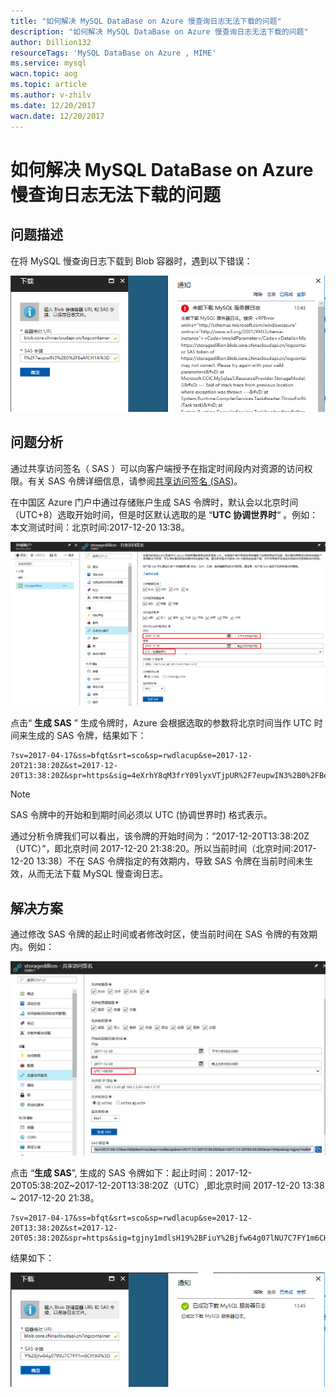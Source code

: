 ```yaml
---
title: "如何解决 MySQL DataBase on Azure 慢查询日志无法下载的问题"
description: "如何解决 MySQL DataBase on Azure 慢查询日志无法下载的问题"
author: Dillion132
resourceTags: 'MySQL DataBase on Azure , MIME'
ms.service: mysql
wacn.topic: aog
ms.topic: article
ms.author: v-zhilv
ms.date: 12/20/2017
wacn.date: 12/20/2017
---
```


# 如何解决 MySQL DataBase on Azure 慢查询日志无法下载的问题

## 问题描述

在将 MySQL 慢查询日志下载到 Blob 容器时，遇到以下错误：

![error](./media/aog-mysql-download-mysql-slow-query-log/error.PNG)

## 问题分析

通过共享访问签名（ SAS ）可以向客户端授予在指定时间段内对资源的访问权限。有关 SAS 令牌详细信息，请参阅[共享访问签名 (SAS)](https://docs.azure.cn/storage/common/storage-dotnet-shared-access-signature-part-1)。

在中国区 Azure 门户中通过存储账户生成 SAS 令牌时，默认会以北京时间（UTC+8）选取开始时间，但是时区默认选取的是 “**UTC 协调世界时**“ 。例如：本文测试时间：北京时间:2017-12-20 13:38。

![Capture1](./media/aog-mysql-download-mysql-slow-query-log/Capture1.PNG)

点击“ **生成 SAS** ” 生成令牌时，Azure 会根据选取的参数将北京时间当作 UTC 时间来生成的 SAS 令牌，结果如下：

```
?sv=2017-04-17&ss=bfqt&srt=sco&sp=rwdlacup&se=2017-12-20T21:38:20Z&st=2017-12-20T13:38:20Z&spr=https&sig=4eXrhY8qM3frY09lyxVTjpUR%2F7eupwIN3%2B0%2FBeMCH1A%3D
```

>[!NOTE]
>SAS 令牌中的开始和到期时间必须以 UTC (协调世界时) 格式表示。

通过分析令牌我们可以看出，该令牌的开始时间为：“2017-12-20T13:38:20Z（UTC）”，即北京时间 2017-12-20 21:38:20。所以当前时间（北京时间:2017-12-20 13:38）不在 SAS 令牌指定的有效期内，导致 SAS 令牌在当前时间未生效，从而无法下载 MySQL 慢查询日志。

## 解决方案

通过修改 SAS 令牌的起止时间或者修改时区，使当前时间在 SAS 令牌的有效期内。例如：

![method1](./media/aog-mysql-download-mysql-slow-query-log/method1.PNG)

点击 “**生成 SAS**”, 生成的 SAS 令牌如下：起止时间：2017-12-20T05:38:20Z~2017-12-20T13:38:20Z（UTC）,即北京时间 2017-12-20 13:38 ~ 2017-12-20 21:38。

```
?sv=2017-04-17&ss=bfqt&srt=sco&sp=rwdlacup&se=2017-12-20T13:38:20Z&st=2017-12-20T05:38:20Z&spr=https&sig=tgjny1mdlsH19%2BFiuY%2Bjfw64g07lNU7C7FY1m6CHlX4%3D
```

结果如下：

![success1](./media/aog-mysql-download-mysql-slow-query-log/success1.PNG)